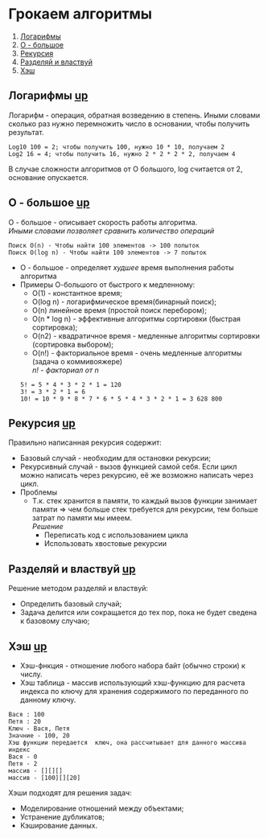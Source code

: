 # Грокаем алгоритмы <a name="грокаемалгоритмы"></a>
1. [Логарифмы](#Логарифмы)
2. [О - большое](#О-большое)
3. [Рекурсия](#Рекурсия)
4. [Разделяй и властвуй](#Разделяйивластвуй)
5. [Хэш](#Хэш)

## Логарифмы <a name="Логарифмы"></a>   [up](#грокаемалгоритмы)
Логарифм - операция, обратная возведению в степень.
Иными словами сколько раз нужно перемножить число в основании, чтобы получить результат.
````
Log10 100 = 2; чтобы получить 100, нужно 10 * 10, получаем 2
Log2 16 = 4; чтобы получить 16, нужно 2 * 2 * 2 * 2, получаем 4
````
В случае сложности алгоритмов от О большого, log считается от 2, основание опускается.

## О - большое <a name="О-большое"></a> [up](#грокаемалгоритмы)
О - большое - описывает скорость работы алгоритма.  
<i>Иными словами позволяет сравнить количество операций</i>
````
Поиск O(n) - Чтобы найти 100 элементов -> 100 попыток
Поиск O(log n) - Чтобы найти 100 элементов -> 7 попыток 
````
- О - большое - определяет *худшее* время выполнения работы алгоритма
- Примеры О-большого от быстрого к медленному:
    - O(1) - константное время;
    - O(log n) - логарифмическое время(бинарный поиск);
    - O(n) линейное время (простой поиск перебором);
    - O(n * log n) - эффективные алгоритмы сортировки (быстрая сортировка);
    - O(n2) - квадратичное время - медленные алгоритмы сортировки (сортировка выбором);
    - O(n!) - факториальное время - очень медленные алгоритмы (задача о коммивояжере)   
    <i>n! - факториал от n</i>
    ````
    5! = 5 * 4 * 3 * 2 * 1 = 120
    3! = 3 * 2 * 1 = 6
    10! = 10 * 9 * 8 * 7 * 6 * 5 * 4 * 3 * 2 * 1 = 3 628 800
    ````

## Рекурсия <a name="Рекурсия"></a> [up](#грокаемалгоритмы)
Правильно написанная рекурсия содержит:
- Базовый случай - необходим для остановки рекурсии;
- Рекурсивный случай - вызов функцией самой себя.
Если цикл можно написать через рекурсию, её же возможно написать через цикл.
- Проблемы
    - Т.к. стек хранится в памяти, то каждый вызов функции занимает памяти 
    => чем больше стек требуется для рекурсии, тем больше затрат по памяти мы имеем.  
    *Решение*  
        - Переписать код с использованием цикла
        - Использовать хвостовые рекурсии

## Разделяй и властвуй <a name="Разделяйивластвуй"></a> [up](#грокаемалгоритмы)
Решение методом разделяй и властвуй:
- Определить базовый случай;
- Задача делится или сокращается до тех пор, пока не будет сведена к базовому случаю;

## Хэш <a name="Хэш"></a> [up](#грокаемалгоритмы)
- Хэш-фнкция - отношение любого набора байт (обычно строки) к числу.
- Хэш таблица - массив использующий хэш-функцию для расчета индекса по ключу для хранения содержимого по переданного по данному ключу.

````
Вася : 100
Петя : 20
Ключ - Вася, Петя
Значние - 100, 20
Хэш функции передается  ключ, она рассчитывает для данного массива индекс
Вася - 0
Петя - 2
массив - [][][]
массив - [100][][20]
````

Хэши подходят для решения задач:
- Моделирование отношений между объектами;
- Устранение дубликатов;
- Кэширование данных.
